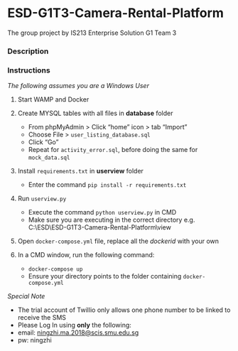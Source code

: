 # ESD-G1T3-Camera-Rental-Platform
The group project by IS213 Enterprise Solution G1 Team 3

### Description



### Instructions 
_The following assumes you are a Windows User_

1. Start WAMP and Docker 

2. Create MYSQL tables with all files in **database** folder
    * From phpMyAdmin > Click “home” icon > tab “Import” 
    * Choose File > `user_listing_database.sql`
    * Click “Go”
    * Repeat for `activity_error.sql`, before doing the same for `mock_data.sql`

3. Install `requirements.txt` in **userview** folder
    * Enter the command `pip install -r requirements.txt`

4. Run `userview.py` 
    * Execute the command `python userview.py` in CMD
    * Make sure you are executing in the correct directory e.g. C:\ESD\ESD-G1T3-Camera-Rental-Platform\view

5. Open `docker-compose.yml` file, replace all the _dockerid_ with your own 

6. In a CMD window, run the following command:
    * `docker-compose up`
    * Ensure your directory points to the folder containing `docker-compose.yml` 




_Special Note_
* The trial account of Twillio only allows one phone number to be linked to receive the SMS
* Please Log In using **only** the following:
* email: ningzhi.ma.2018@scis.smu.edu.sg
* pw: ningzhi
